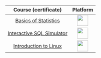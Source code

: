 
| Course (certificate) | Platform  |
|:-------------:|:---------------:|
| [Basics of Statistics](https://stepik.org/cert/2238484?lang=en) | <img style="height: 35px" src="https://github.com/zkryaev/zkryaev/assets/101010457/e29c6315-0497-4e23-a896-b20914de6892"> |
| [Interactive SQL Simulator](https://stepik.org/cert/2208343) | <img style="height: 35px" src="https://github.com/zkryaev/zkryaev/assets/101010457/e29c6315-0497-4e23-a896-b20914de6892"> |
| [Introduction to Linux](https://stepik.org/cert/2180048?lang=en) | <img style="height: 35px" src="https://github.com/zkryaev/zkryaev/assets/101010457/e29c6315-0497-4e23-a896-b20914de6892"> |

